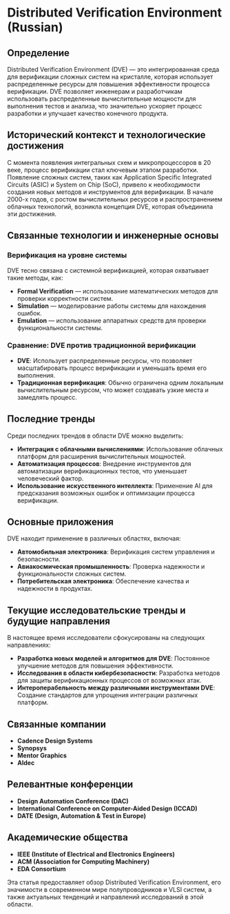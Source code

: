 # Distributed Verification Environment (Russian)

## Определение

Distributed Verification Environment (DVE) — это интегрированная среда для верификации сложных систем на кристалле, которая использует распределенные ресурсы для повышения эффективности процесса верификации. DVE позволяет инженерам и разработчикам использовать распределенные вычислительные мощности для выполнения тестов и анализа, что значительно ускоряет процесс разработки и улучшает качество конечного продукта.

## Исторический контекст и технологические достижения

С момента появления интегральных схем и микропроцессоров в 20 веке, процесс верификации стал ключевым этапом разработки. Появление сложных систем, таких как Application Specific Integrated Circuits (ASIC) и System on Chip (SoC), привело к необходимости создания новых методов и инструментов для верификации. В начале 2000-х годов, с ростом вычислительных ресурсов и распространением облачных технологий, возникла концепция DVE, которая объединила эти достижения.

## Связанные технологии и инженерные основы

### Верификация на уровне системы

DVE тесно связана с системной верификацией, которая охватывает такие методы, как:

- **Formal Verification** — использование математических методов для проверки корректности систем.
- **Simulation** — моделирование работы системы для нахождения ошибок.
- **Emulation** — использование аппаратных средств для проверки функциональности системы.

### Сравнение: DVE против традиционной верификации

- **DVE**: Использует распределенные ресурсы, что позволяет масштабировать процесс верификации и уменьшать время его выполнения.
- **Традиционная верификация**: Обычно ограничена одним локальным вычислительным ресурсом, что может создавать узкие места и замедлять процесс.

## Последние тренды

Среди последних трендов в области DVE можно выделить:

- **Интеграция с облачными вычислениями**: Использование облачных платформ для расширения вычислительных мощностей.
- **Автоматизация процессов**: Внедрение инструментов для автоматизации верификационных тестов, что уменьшает человеческий фактор.
- **Использование искусственного интеллекта**: Применение AI для предсказания возможных ошибок и оптимизации процесса верификации.

## Основные приложения

DVE находит применение в различных областях, включая:

- **Автомобильная электроника**: Верификация систем управления и безопасности.
- **Авиакосмическая промышленность**: Проверка надежности и функциональности сложных систем.
- **Потребительская электроника**: Обеспечение качества и надежности в продуктах.

## Текущие исследовательские тренды и будущие направления

В настоящее время исследователи сфокусированы на следующих направлениях:

- **Разработка новых моделей и алгоритмов для DVE**: Постоянное улучшение методов для повышения эффективности.
- **Исследования в области кибербезопасности**: Разработка методов для защиты верификационных процессов от возможных атак.
- **Интероперабельность между различными инструментами DVE**: Создание стандартов для упрощения интеграции различных платформ.

## Связанные компании

- **Cadence Design Systems**
- **Synopsys**
- **Mentor Graphics**
- **Aldec**

## Релевантные конференции

- **Design Automation Conference (DAC)**
- **International Conference on Computer-Aided Design (ICCAD)**
- **DATE (Design, Automation & Test in Europe)**

## Академические общества

- **IEEE (Institute of Electrical and Electronics Engineers)**
- **ACM (Association for Computing Machinery)**
- **EDA Consortium**

Эта статья предоставляет обзор Distributed Verification Environment, его значимости в современном мире полупроводников и VLSI систем, а также актуальных тенденций и направлений исследований в этой области.